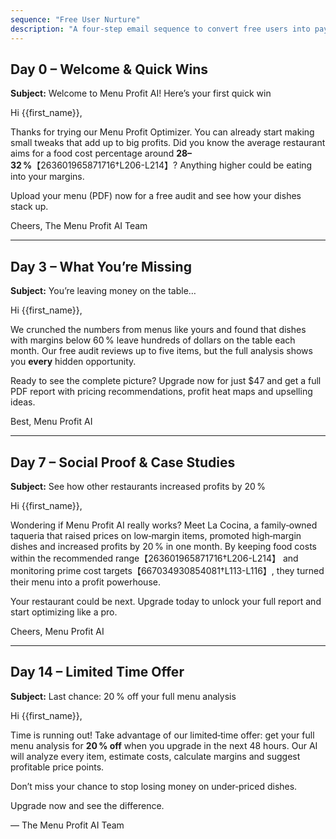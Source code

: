 ```yaml
---
sequence: "Free User Nurture"
description: "A four‑step email sequence to convert free users into paying customers."
---
```


## Day 0 – Welcome & Quick Wins

**Subject:** Welcome to Menu Profit AI! Here’s your first quick win

Hi {{first_name}},

Thanks for trying our Menu Profit Optimizer. You can already start making small tweaks that add up to big profits. Did you know the average restaurant aims for a food cost percentage around **28–32 %**【263601965871716†L206-L214】? Anything higher could be eating into your margins.

Upload your menu (PDF) now for a free audit and see how your dishes stack up.

Cheers,
The Menu Profit AI Team

---

## Day 3 – What You’re Missing

**Subject:** You’re leaving money on the table…

Hi {{first_name}},

We crunched the numbers from menus like yours and found that dishes with margins below 60 % leave hundreds of dollars on the table each month. Our free audit reviews up to five items, but the full analysis shows you **every** hidden opportunity.

Ready to see the complete picture? Upgrade now for just $47 and get a full PDF report with pricing recommendations, profit heat maps and upselling ideas.

Best,
Menu Profit AI

---

## Day 7 – Social Proof & Case Studies

**Subject:** See how other restaurants increased profits by 20 %

Hi {{first_name}},

Wondering if Menu Profit AI really works? Meet La Cocina, a family‑owned taqueria that raised prices on low‑margin items, promoted high‑margin dishes and increased profits by 20 % in one month. By keeping food costs within the recommended range【263601965871716†L206-L214】 and monitoring prime cost targets【667034930854081†L113-L116】, they turned their menu into a profit powerhouse.

Your restaurant could be next. Upgrade today to unlock your full report and start optimizing like a pro.

Cheers,
Menu Profit AI

---

## Day 14 – Limited Time Offer

**Subject:** Last chance: 20 % off your full menu analysis

Hi {{first_name}},

Time is running out! Take advantage of our limited‑time offer: get your full menu analysis for **20 % off** when you upgrade in the next 48 hours. Our AI will analyze every item, estimate costs, calculate margins and suggest profitable price points.

Don’t miss your chance to stop losing money on under‑priced dishes.

Upgrade now and see the difference.

— The Menu Profit AI Team